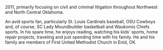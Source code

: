 ﻿---
fname: 'Brian'
lname: 'Lovell'
id: 1047
published: false
layout: judge-bio
---
2011,
primarily focusing on civil and criminal litigation throughout Northwest
and North Central Oklahoma.

An avid sports fan, particularly St. Louis Cardinals baseball, OSU
Cowboys and, of course, SC Lady Moundbuilder basketball and Waukomis
Chiefs sports. In his spare time, he enjoys reading, watching his kids'
sports, home repair projects, traveling and just spending time with his
family. He and his family are members of First United Methodist Church
in Enid, OK.
